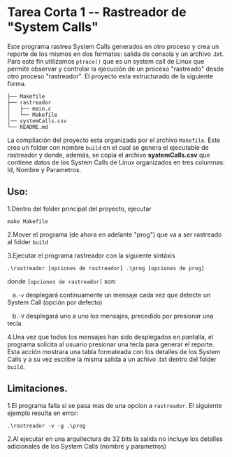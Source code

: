 # Tarea Corta 1 -- Rastreador de "System Calls"
Este programa rastrea System Calls generados en otro proceso y crea un reporte de los mismos en dos formatos: salida de consola y un archivo .txt. Para este fin utilizamos `ptrace()` que es un system call de Linux que permite observar y controlar la ejecución de un proceso "rastreado" desde otro proceso "rastreador".
El proyecto esta estructurado de la siguiente forma.
```
├── Makefile
├── rastreador
│   ├── main.c
│   └── Makefile
│── systemCalls.csv
└── README.md
```
La compilación del proyecto esta organizada por el archivo `Makefile`. Este crea un folder con nombre `build` en el cual se genera el ejecutable de rastreador y donde, además, se copia el archivo **systemCalls.csv** que contiene datos de los System Calls de Linux organizados en tres columnas: Id, Nombre y Parametros.
## Uso:
1.Dentro del folder principal del proyecto, ejecutar
```
make Makefile
```
2.Mover el programa (de ahora en adelante "prog") que va a ser rastreado al folder `build`

3.Ejecutar el programa rastreador con la siguiente sintáxis


```
.\rastreador [opciones de rastreador] .\prog [opciones de prog]
```
donde `[opciones de rastreador]` son:

&nbsp;&nbsp;&nbsp;a.`-v` desplegará continuamente un mensaje cada vez que detecte un System Call (opción por defecto)

&nbsp;&nbsp;&nbsp;b.`-V` desplegará uno a uno los mensajes, precedido por presionar una tecla.

4.Una vez que todos los mensajes han sido desplegados en pantalla, el programa solicita al usuario presionar una tecla para generar el reporte. Esta acción mostrara una tabla formateada con los detalles de los System Calls y a su vez escribe la misma salida a un achivo .txt dentro del folder `build`.
## Limitaciones.
1.El programa falla si se pasa mas de una opcion a `rastreador`. El siguiente ejemplo resulta en error:
```
.\rastreador -v -g .\prog
```
2.Al ejecutar en una arquitectura de 32 bits la salida no incluye los detalles adicionales de los System Calls (nombre y parametros)